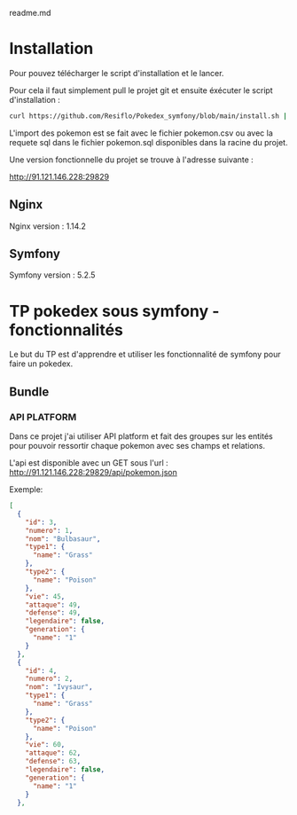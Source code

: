 readme.md

# Installation

Pour pouvez télécharger le script d'installation et le lancer. 

Pour cela il faut simplement pull le projet git et ensuite éxécuter le script d'installation : 
```bash
curl https://github.com/Resiflo/Pokedex_symfony/blob/main/install.sh | bash
```

L'import des pokemon est se fait avec le fichier pokemon.csv ou avec la requete sql dans le fichier pokemon.sql disponibles dans la racine du projet.


Une version fonctionnelle du projet se trouve à l'adresse suivante :
 
http://91.121.146.228:29829

## Nginx

Nginx version : 1.14.2

## Symfony

Symfony version : 5.2.5

# TP pokedex sous symfony - fonctionnalités

Le but du TP est d'apprendre et utiliser les fonctionnalité de symfony pour faire un pokedex. 

## Bundle

### API PLATFORM

Dans ce projet j'ai utiliser API platform et fait des groupes sur les entités pour pouvoir ressortir chaque pokemon avec ses champs et relations. 

L'api est disponible avec un GET sous l'url : http://91.121.146.228:29829/api/pokemon.json 

Exemple: 
```json
[
  {
    "id": 3,
    "numero": 1,
    "nom": "Bulbasaur",
    "type1": {
      "name": "Grass"
    },
    "type2": {
      "name": "Poison"
    },
    "vie": 45,
    "attaque": 49,
    "defense": 49,
    "legendaire": false,
    "generation": {
      "name": "1"
    }
  },
  {
    "id": 4,
    "numero": 2,
    "nom": "Ivysaur",
    "type1": {
      "name": "Grass"
    },
    "type2": {
      "name": "Poison"
    },
    "vie": 60,
    "attaque": 62,
    "defense": 63,
    "legendaire": false,
    "generation": {
      "name": "1"
    }
  },
  ```


## 